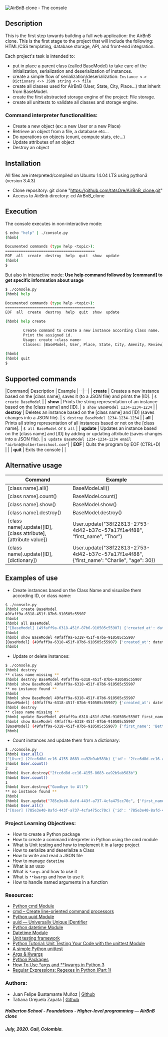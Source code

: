 ![AirBnB clone - The console](https://github.com/tatsOre/AirBnB_clone/blob/master/cover_hbnb.png)

## Description
This is the first step towards building a full web application: the AirBnB clone. This is the first stage to the project that will include the following: HTML/CSS templating, database storage, API, and front-end integration.

Each project's task is intended to:
* put in place a parent class (called BaseModel) to take care of the initialization, serialization and deserialization of instances.
* create a simple flow of serialization/deserialization: `Instance <-> Dictionary <-> JSON string <-> file`
* create all classes used for AirBnB (User, State, City, Place…) that inherit from BaseModel.
* create the first abstracted storage engine of the project: File storage.
* create all unittests to validate all classes and storage engine.

### Command interpreter functionalities:
* Create a new object (ex: a new User or a new Place)
* Retrieve an object from a file, a database etc…
* Do operations on objects (count, compute stats, etc…)
* Update attributes of an object
* Destroy an object

## Installation
All files are interpreted/compiled on Ubuntu 14.04 LTS using python3 (version 3.4.3)
* Clone repository: git clone "https://github.com/tatsOre/AirBnB_clone.git"
* Access to AirBnb directory: cd AirBnB_clone

## Execution
The console executes in non-interactive mode:
```bash
$ echo "help" | ./console.py
(hbnb)

Documented commands (type help <topic>):
========================================
EOF  all  create  destroy  help  quit  show  update
(hbnb) 
$
```
But also in interactive mode: **Use help command followed by [command] to get specific information about usage**
```bash
$ ./console.py
(hbnb) help

Documented commands (type help <topic>):
========================================
EOF  all  create  destroy  help  quit  show  update

(hbnb) help create

        Create command to create a new instance according Class name.
        Print the assigned id.
        Usage: create <class name>
        Classes: [BaseModel, User, Place, State, City, Amenity, Review]
        
(hbnb) 
(hbnb) quit
$
```
## Supported commands
|Command| Description | Example
|--|--|
| **create** | Creates a new instance based on the [class name], saves it (to a JSON file) and prints the [ID]. | `$ create BaseModel` |
| **show** | Prints the string representation of an instance based on the [class name] and [ID]. | `$ show BaseModel 1234-1234-1234` |
| **destroy** | Deletes an instance based on the [class name] and [ID] (saves changes into a JSON file). | `$ destroy BaseModel 1234-1234-1234` |
| **all** | Prints all string representation of all instances based or not on the [class name]. | `$ all BaseModel` or `$ all` | 
| **update** | Updates an instance based on the [class name] and [ID] by adding or updating attribute (saves changes into a JSON file). | `$ update BaseModel 1234-1234-1234 email "airbnb@holbertonschool.com"`|
| **EOF** | Quits the program by EOF (CTRL+D) | |
| **quit** | Exits the console | |

## Alternative usage
|Command| Example |
|--|--|
|[class name].all()| BaseModel.all() |
|[class name].count()| BaseModel.count() |
|[class name].show()| BaseModel.show() |
|[class name].destroy()| BaseModel.destroy() |
|[class name].update([ID], [class attribute], [attribute value])| User.update("38f22813-2753-4d42-b37c-57a17f1e4f88", "first_name", "Thor") |
|(class name).update([ID], [dictionary])| User.update("38f22813-2753-4d42-b37c-57a17f1e4f88", {'first_name': "Charlie", "age": 30}) |

## Examples of use
* Create instances based on the Class Name and visualize them according ID, or class name:
```bash
$ ./console.py
(hbnb) create BaseModel
49faff9a-6318-451f-87b6-910505c55907
(hbnb)
(hbnb) all BaseModel
["[BaseModel] (49faff9a-6318-451f-87b6-910505c55907) {'created_at': datetime.datetime(2020, 10, 2, 3, 10, 25, 903293), 'id': '49faff9a-6318-451f-87b6-910505c55907', 'updated_at': datetime.datetime(2020, 10, 2, 3, 10, 25, 903300)}"]
(hbnb)
(hbnb) show BaseModel 49faff9a-6318-451f-87b6-910505c55907
[BaseModel] (49faff9a-6318-451f-87b6-910505c55907) {'created_at': datetime.datetime(2020, 10, 2, 3, 10, 25, 903293), 'id': '49faff9a-6318-451f-87b6-910505c55907', 'updated_at': datetime.datetime(2020, 10, 2, 3, 10, 25, 903300)}
(hbnb)
```
* Update or delete instances:
```bash
$ ./console.py
(hbnb) destroy
** class name missing **
(hbnb) destroy BaseModel 49faff9a-6318-451f-87b6-910505c55907
(hbnb) show BaseModel 49faff9a-6318-451f-87b6-910505c55907
** no instance found **
(hbnb)
(hbnb) show BaseModel 49faff9a-6318-451f-87b6-910505c55907
[BaseModel] (49faff9a-6318-451f-87b6-910505c55907) {'created_at': datetime.datetime(2020, 10, 2, 3, 10, 25, 903293), 'id': '49faff9a-6318-451f-87b6-910505c55907', 'updated_at': datetime.datetime(2020, 10, 2, 3, 10, 25, 903300)}
(hbnb) destroy
** class name missing **
(hbnb) update BaseModel 49faff9a-6318-451f-87b6-910505c55907 first_name "Betty"
(hbnb) show BaseModel 49faff9a-6318-451f-87b6-910505c55907
[BaseModel] (49faff9a-6318-451f-87b6-910505c55907) {'first_name': 'Betty', 'id': '49faff9a-6318-451f-87b6-910505c55907', 'created_at': datetime.datetime(2020, 10, 2, 3, 10, 25, 903293), 'updated_at': datetime.datetime(2020, 10, 2, 3, 11, 3, 49401)}
(hbnb)
```
* Count instances and update them from a dictionary: 
```bash
$ ./console.py
(hbnb) User.all()
["[User] (2fcc6d8d-ec16-4155-8683-ea92b9ab583b) {'id': '2fcc6d8d-ec16-4155-8683-ea92b9ab583b', 'created_at': datetime.datetime(2020, 6, 30, 15, 57, 55, 166650), 'updated_at': datetime.datetime(2020, 6, 30, 15, 57, 55, 166675)}", "[User] (785e3e40-8afd-443f-a737-4cfa475cc70c) {'id': '785e3e40-8afd-443f-a737-4cfa475cc70c', 'created_at': datetime.datetime(2020, 6, 30, 15, 58, 0, 386424), 'updated_at': datetime.datetime(2020, 6, 30, 15, 58, 0, 386444)}"]
(hbnb) User.count()
2
(hbnb) User.destroy("2fcc6d8d-ec16-4155-8683-ea92b9ab583b")
(hbnb) User.count()
1
(hbnb) User.destroy("Goodbye to All")
** no instance found **
(hbnb)
(hbnb) User.update("785e3e40-8afd-443f-a737-4cfa475cc70c", {'first_name': "Susie", 'age': 35, 'fav_band': "Joy Division"})
(hbnb) User.all()
["[User] (785e3e40-8afd-443f-a737-4cfa475cc70c) {'id': '785e3e40-8afd-443f-a737-4cfa475cc70c', 'created_at': datetime.datetime(2020, 6, 30, 15, 58, 0, 386424), 'updated_at': datetime.datetime(2020, 6, 30, 15, 58, 0, 386444), 'first_name': 'Susie', 'age': 35, 'fav_band': 'Joy Division'}"]
```

### Project Learning Objectives:
* How to create a Python package
* How to create a command interpreter in Python using the cmd module
* What is Unit testing and how to implement it in a large project
* How to serialize and deserialize a Class
* How to write and read a JSON file
* How to manage `datetime`
* What is an `UUID`
* What is `*args` and how to use it
* What is `**kwargs` and how to use it
* How to handle named arguments in a function

### Resources:
* [Python cmd Module](https://docs.python.org/3.4/library/cmd.html)
* [cmd – Create line-oriented command processors](https://pymotw.com/2/cmd/)
* [Python uuid Module](https://docs.python.org/3.4/library/uuid.html)
* [uuid — Universally Unique IDentifier](https://realpython.com/python-random/#one-last-candidate-uuid)
* [Python datetime Module](https://docs.python.org/3.4/library/datetime.html)
* [Datetime Module](https://realpython.com/python-datetime/#using-the-python-datetime-module)
* [Unit testing framework](https://docs.python.org/3.4/library/unittest.html#module-unittest)
* [Python Tutorial: Unit Testing Your Code with the unittest Module](https://www.youtube.com/watch?v=6tNS--WetLI&start=1828s)
* [A simple Python unittest](https://www.pythonsheets.com/notes/python-tests.html)
* [Args & Kwargs](https://realpython.com/python-kwargs-and-args/)
* [Python Packages](https://realpython.com/python-modules-packages/#python-packages)
* [How To Use *args and **kwargs in Python 3](https://www.digitalocean.com/community/tutorials/how-to-use-args-and-kwargs-in-python-3)
* [Regular Expressions: Regexes in Python (Part 1)](https://realpython.com/regex-python/)

### Authors:
* Juan Felipe Bustamante Muñoz | [Github](https://github.com/jfbm74)
* Tatiana Orejuela Zapata | [Github](https://github.com/tatsOre)

##### Holberton School - Foundations - Higher-level programming ― AirBnB clone
##### July, 2020. Cali, Colombia.